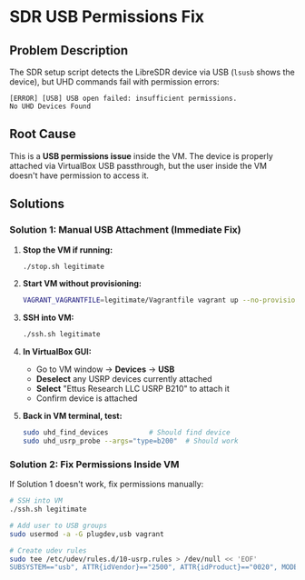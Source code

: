 # SDR USB Permissions Fix

## Problem Description

The SDR setup script detects the LibreSDR device via USB (`lsusb` shows the device), but UHD commands fail with permission errors:

```
[ERROR] [USB] USB open failed: insufficient permissions.
No UHD Devices Found
```

## Root Cause

This is a **USB permissions issue** inside the VM. The device is properly attached via VirtualBox USB passthrough, but the user inside the VM doesn't have permission to access it.

## Solutions

### Solution 1: Manual USB Attachment (Immediate Fix)

1. **Stop the VM if running:**
   ```bash
   ./stop.sh legitimate
   ```

2. **Start VM without provisioning:**
   ```bash
   VAGRANT_VAGRANTFILE=legitimate/Vagrantfile vagrant up --no-provision
   ```

3. **SSH into VM:**
   ```bash
   ./ssh.sh legitimate
   ```

4. **In VirtualBox GUI:**
   - Go to VM window → **Devices** → **USB**
   - **Deselect** any USRP devices currently attached
   - **Select** "Ettus Research LLC USRP B210" to attach it
   - Confirm device is attached

5. **Back in VM terminal, test:**
   ```bash
   sudo uhd_find_devices          # Should find device
   sudo uhd_usrp_probe --args="type=b200"  # Should work
   ```

### Solution 2: Fix Permissions Inside VM

If Solution 1 doesn't work, fix permissions manually:

```bash
# SSH into VM
./ssh.sh legitimate

# Add user to USB groups
sudo usermod -a -G plugdev,usb vagrant

# Create udev rules
sudo tee /etc/udev/rules.d/10-usrp.rules > /dev/null << 'EOF'
SUBSYSTEM=="usb", ATTR{idVendor}=="2500", ATTR{idProduct}=="0020", MODE:="0666", GROUP:="plugdev"
